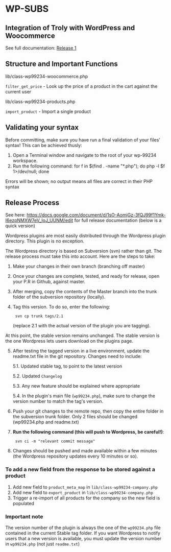 # WP-SUBS

## Integration of Troly with WordPress and Woocommerce

See full documentation:
[Release 1](https://docs.google.com/document/d/1kOcorMqAPXH6b533y2ybN_MczkspUVIQjmpCHbxqvJQ/)

## Structure and Important Functions

lib/class-wp99234-woocommerce.php

`filter_get_price` - Look up the price of a product in the cart against the current user

lib/class-wp99234-products.php

`import_product` - Import a single product

## Validating your syntax
Before committing, make sure you have run a final validation of your files' syntax! This can be achieved thusly:

1. Open a Terminal window and navigate to the root of your wp-99234 workspace.
2. Run the following command:
			for f in $(find . -name "*.php"); do php -l $f 1>/dev/null; done
			
Errors will be shown; no output means all files are correct in their PHP syntax

## Release Process

See here: https://docs.google.com/document/d/1sO-AomjGz-3fQJ99f1Ymk-I6ezpNMXW7eV_IoJ_UUNM/edit for full release documentation (below is a quick version) 

Wordpress plugins are most easily distributed through the Wordpress plugin directory. This plugin is no exception. 

The Wordpress directory is based on Subversion (svn) rather than git. The release process must take this into account. Here are the steps to take: 

1. Make your changes in their own branch (branching off master)
2. Once your changes are complete, tested, and ready for release, open your P.R in Github, against master. 
3. After merging, copy the contents of the Master branch into the trunk folder of the subversion repository (locally). 
4. Tag this version. To do so, enter the following: 

		svn cp trunk tags/2.1
		
	(replace 2.1 with the actual version of the plugin you are tagging). 
	
At this point, the stable version remains unchanged. The stable version is the one Wordpress lets users download on the plugins page.

5. After testing the tagged version in a live environment, update the readme.txt file in the git repository. Changes need to include: 

	5.1. Updated stable tag, to point to the latest version
	
	5.2. Updated `Changelog`	
	
	5.3. Any new feature should be explained where appropriate
	
	5.4. In the plugin's main file (`wp99234.php`), make sure to change the version number to match the tag's version.
	
6. Push your git changes to the remote repo, then copy the entire folder in the subversion trunk folder. Only 2 files should be changed (wp99234.php and readme.txt)
7. **Run the following command (this will push to Wordpress, be careful!)**:

		svn ci -m "relevant commit message"

8. Changes should be pushed and made available within a few minutes (the Wordpress repository updates every 10 minutes or so). 

### To add a new field from the response to be stored against a product
1. Add new field to `product_meta_map` in `lib/class-wp99234-company.php`
2. Add new field to `export_product` in `lib/class-wp99234-company.php`
3. Trigger a re-import of all products for the company so the new field is populated


### Important note
The version number of the plugin is always the one of the `wp99234.php` file contained in the current Stable tag folder. If you want Wordpress to notify users that a new version is available, you must update the version number in `wp99234.php` (not just `readme.txt`)
